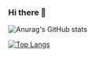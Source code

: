 ### Hi there 👋

<!--
**franciscoBSalgueiro/franciscoBSalgueiro** is a ✨ _special_ ✨ repository because its `README.md` (this file) appears on your GitHub profile.

Here are some ideas to get you started:

- 🔭 I’m currently working on ...
- 🌱 I’m currently learning ...
- 👯 I’m looking to collaborate on ...
- 🤔 I’m looking for help with ...
- 💬 Ask me about ...
- 📫 How to reach me: ...
- 😄 Pronouns: ...
- ⚡ Fun fact: ...
-->

![Anurag's GitHub stats](https://github-readme-stats.vercel.app/api?username=franciscoBSalgueiro&count_private=true&show_icons=true&theme=tokyonight&hide=stars,issues)

[![Top Langs](https://github-readme-stats-francisco.vercel.app/api/top-langs/?username=franciscoBSalgueiro&theme=tokyonight&layout=compact&langs_count=8&hide=astro,cmake,ren'py,c%2B%2B)](https://github.com/anuraghazra/github-readme-stats)
